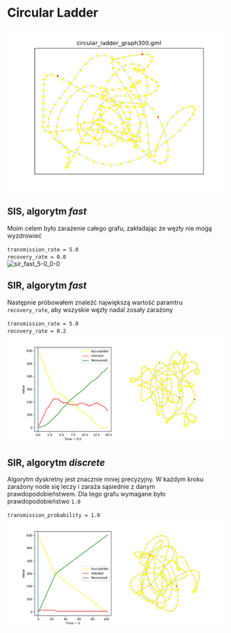# Circular Ladder
![graph](circular_ladder_graph300.png)

## SIS, algorytm _fast_

Moim celem było zarażenie całego grafu, zakładając że węzły nie mogą wyzdrowieć
 
`transmission_rate = 5.0`  
`recovery_rate = 0.0`  
![sir_fast_5-0_0-0](sir_fast_5-0_0-0.gif)

## SIR, algorytm _fast_

Następnie próbowałem znaleźć największą wartość paramtru `recovery_rate`, aby wszyskie węzły nadal
 zosały zarażony
 
`transmission_rate = 5.0`  
`recovery_rate = 0.2`  
![sir_fast_5-0_0-2](sir_fast_5-0_0-2.gif)

## SIR, algorytm _discrete_

Algorytm dyskretny jest znacznie mniej precyzyjny. W każdym kroku zarażony node się leczy i zaraża
 sąsiednie z danym prawdopodobieństwem. Dla tego grafu wymagane było prawdopodobieństwo `1.0`
 
`transmission_probability = 1.0`
![sir_discrete_1-0](sir_discrete_1-0.gif)